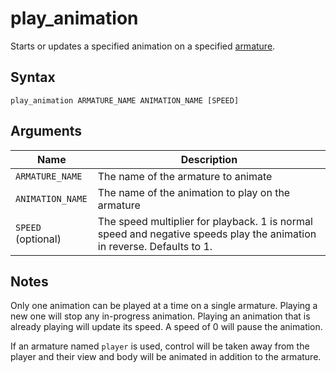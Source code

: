 # play_animation

Starts or updates a specified animation on a specified
[armature](../level_objects/anim.md).

## Syntax

```
play_animation ARMATURE_NAME ANIMATION_NAME [SPEED]
```

## Arguments

| Name               | Description                                                                                                            |
| ------------------ | ---------------------------------------------------------------------------------------------------------------------- |
| `ARMATURE_NAME`    | The name of the armature to animate                                                                                    |
| `ANIMATION_NAME`   | The name of the animation to play on the armature                                                                      |
| `SPEED` (optional) | The speed multiplier for playback. 1 is normal speed and negative speeds play the animation in reverse. Defaults to 1. |

## Notes

Only one animation can be played at a time on a single armature. Playing a new
one will stop any in-progress animation. Playing an animation that is already
playing will update its speed. A speed of 0 will pause the animation.

If an armature named `player` is used, control will be taken away from the
player and their view and body will be animated in addition to the armature.
